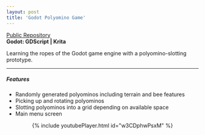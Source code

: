 ```yaml
---
layout: post
title: 'Godot Polyomino Game'
---
```

<div class="social-media">
    <a href="https://github.com/rosehairedsheep/Limpkin" target="_blank"><i class="fa fa-github" aria-hidden="true"></i> Public Repository</a>
</div>
<b>Godot: GDScript | Krita</b>

Learning the ropes of the Godot game engine with a polyomino-slotting prototype.

---
##### Features

- Randomly generated polyominos including terrain and bee features
- Picking up and rotating polyominos
- Slotting polyominos into a grid depending on available space
- Main menu screen

<div align="center">
{% include youtubePlayer.html id="w3CDphwPsxM" %}
</div>